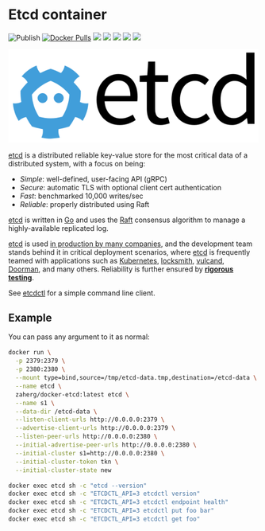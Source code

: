 # Etcd container

![Publish](https://github.com/linuxjuggler/docker-etcd/workflows/Publish/badge.svg?branch=master) [![Docker Pulls](https://img.shields.io/docker/pulls/zaherg/docker-etcd.svg)](https://hub.docker.com/r/zaherg/docker-etcd/) [![](https://images.microbadger.com/badges/image/zaherg/docker-etcd.svg)](https://microbadger.com/images/zaherg/docker-etcd "Get your own image badge on microbadger.com") [![](https://images.microbadger.com/badges/version/zaherg/docker-etcd.svg)](https://microbadger.com/images/zaherg/docker-etcd "Get your own version badge on microbadger.com") [![](https://images.microbadger.com/badges/commit/zaherg/docker-etcd.svg)](https://microbadger.com/images/zaherg/docker-etcd "Get your own commit badge on microbadger.com")  [![](https://img.shields.io/github/last-commit/zaherg/docker-etcd.svg)](https://github.com/zaherg/docker-etcd)  [![](https://img.shields.io/badge/sponsor-using%20BTC%20lightning%20network-blue.svg)](https://tippin.me/@zaherg)


![etcd Logo](https://raw.githubusercontent.com/linuxjuggler/docker-etcd/master/images/etcd-horizontal-color.svg?sanitize=true)

[etcd](https://github.com/etcd-io/etcd) is a distributed reliable key-value store for the most critical data of a distributed system, with a focus on being:

* *Simple*: well-defined, user-facing API (gRPC)
* *Secure*: automatic TLS with optional client cert authentication
* *Fast*: benchmarked 10,000 writes/sec
* *Reliable*: properly distributed using Raft

[etcd](https://github.com/etcd-io/etcd) is written in [Go](https://golang.org) and uses the [Raft][raft] consensus algorithm to manage a highly-available replicated log.

[etcd](https://github.com/etcd-io/etcd) is used [in production by many companies](https://github.com/etcd-io/etcd/blob/master/Documentation/production-users.md), and the development team stands behind it in critical deployment scenarios, where [etcd](https://github.com/etcd-io/etcd) is frequently teamed with applications such as [Kubernetes][k8s], [locksmith][locksmith], [vulcand][vulcand], [Doorman][doorman], and many others. Reliability is further ensured by [**rigorous testing**](https://github.com/etcd-io/etcd/tree/master/functional).

See [etcdctl][etcdctl] for a simple command line client.

[raft]: https://raft.github.io/
[k8s]: http://kubernetes.io/
[doorman]: https://github.com/youtube/doorman
[locksmith]: https://github.com/coreos/locksmith
[vulcand]: https://github.com/vulcand/vulcand
[etcdctl]: https://github.com/etcd-io/etcd/tree/master/etcdctl

## Example

You can pass any argument to it as normal:

```sh
docker run \
  -p 2379:2379 \
  -p 2380:2380 \
  --mount type=bind,source=/tmp/etcd-data.tmp,destination=/etcd-data \
  --name etcd \
  zaherg/docker-etcd:latest etcd \
  --name s1 \
  --data-dir /etcd-data \
  --listen-client-urls http://0.0.0.0:2379 \
  --advertise-client-urls http://0.0.0.0:2379 \
  --listen-peer-urls http://0.0.0.0:2380 \
  --initial-advertise-peer-urls http://0.0.0.0:2380 \
  --initial-cluster s1=http://0.0.0.0:2380 \
  --initial-cluster-token tkn \
  --initial-cluster-state new
```

```sh
docker exec etcd sh -c "etcd --version"
docker exec etcd sh -c "ETCDCTL_API=3 etcdctl version"
docker exec etcd sh -c "ETCDCTL_API=3 etcdctl endpoint health"
docker exec etcd sh -c "ETCDCTL_API=3 etcdctl put foo bar"
docker exec etcd sh -c "ETCDCTL_API=3 etcdctl get foo"
```
